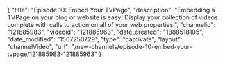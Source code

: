 {
    "title": "Episode 10: Embed Your TVPage",
    "description": "Embedding a TVPage on your blog or website is easy! Display your collection of videos complete with calls to action on all of your web properties.",
    "channelid": "121885983",
    "videoid": "121885963",
    "date_created": "1388518105",
    "date_modified": "1507250729",
    "type": "captivate",
    "layout": "channelVideo",
    "url": "\/new-channels\/episode-10-embed-your-tvpage\/121885983-121885963"
}